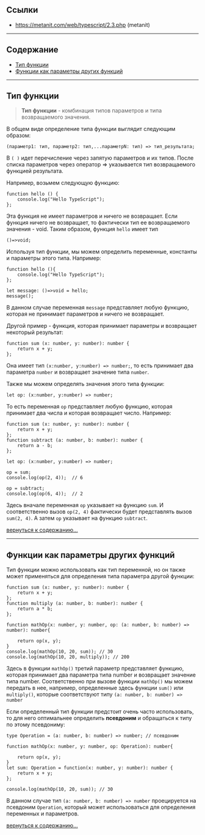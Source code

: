 ## Ссылки
- https://metanit.com/web/typescript/2.3.php (metanit)

---
## Содержание

- [Тип функции](#тип-функции)
- [Функции как параметры других функций](#функции-как-параметры-других-функций)

---

## Тип функции

>**Тип функции** - комбинация типов параметров и типа возвращаемого значения. 

В общем виде определение типа функции выглядит следующим образом:

    (параметр1: тип, параметр2: тип,...параметрN: тип) => тип_результата;

В `( )` идет перечисление через запятую параметров и их типов. После списка параметров через оператор => указывается тип возвращаемого функцией результата.

Например, возьмем следующую функцию:

    function hello () {
        console.log("Hello TypeScript");
    };

Эта функция не имеет параметров и ничего не возвращает. Если функция ничего не возвращает, то фактически тип ее возвращаемого значения - void. Таким образом, функция `hello` имеет тип

    ()=>void;

Используя тип функции, мы можем определить переменные, константы и параметры этого типа. Например:

    function hello (){
        console.log("Hello TypeScript");
    };
    
    let message: ()=>void = hello;
    message();

В данном случае переменная `message` представляет любую функцию, которая не принимает параметров и ничего не возвращает.

Другой пример - функция, которая принимает параметры и возвращает некоторый результат:

    function sum (x: number, y: number): number {
        return x + y;
    };

Она имеет тип `(x:number, y:number) => number;`, то есть принимает два параметра `number` и возвращает значение типа `number`.

Также мы можем определять значения этого типа функции:

    let op: (x:number, y:number) => number;

То есть переменная `op` представляет любую функцию, которая принимает два числа и которая возвращает число. Например:

    function sum (x: number, y: number): number {
        return x + y;
    };
    function subtract (a: number, b: number): number {
        return a - b;
    };
    
    let op: (x:number, y:number) => number;
    
    op = sum;
    console.log(op(2, 4));  // 6
    
    op = subtract;
    console.log(op(6, 4));  // 2

Здесь вначале переменная `op` указывает на функцию `sum`. И соответственно вызов `op(2, 4)` фактически будет представлять вызов `sum(2, 4)`. А затем `op` указывает на функцию `subtract`.

[вернуться к содержанию...](#содержание)

---

## Функции как параметры других функций

Тип функции можно использовать как тип переменной, но он также может применяться для определения типа параметра другой функции:

    function sum (x: number, y: number): number {
        return x + y;
    };
    function multiply (a: number, b: number): number {
        return a * b;
    };
    
    function mathOp(x: number, y: number, op: (a: number, b: number) => number): number{
    
        return op(x, y);
    }
    console.log(mathOp(10, 20, sum)); // 30 
    console.log(mathOp(10, 20, multiply)); // 200 

Здесь в функции `mathOp()` третий параметр представляет функцию, которая принимает два параметра типа number и возвращает значение типа number. Соответственно при вызове функции `mathOp()` мы можем передать в нее, например, определенные здесь функции `sum()` или `multiply()`, которые соответствуют типу `(a: number, b: number) => number`

Если определенный тип функции предстоит очень часто использовать, то для него оптимальнее определить **псевдоним** и обращаться к типу по этому псевдониму:

    type Operation = (a: number, b: number) => number; // псевдоним
    
    function mathOp(x: number, y: number, op: Operation): number{
    
        return op(x, y);
    }
    let sum: Operation = function(x: number, y: number): number {
        return x + y;
    };
    
    console.log(mathOp(10, 20, sum)); // 30

В данном случае тип `(a: number, b: number) => number` проецируется на псевдоним `Operation`, который может использоваться для определения переменных и параметров.

[вернуться к содержанию...](#содержание)
